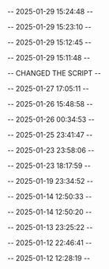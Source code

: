 -- 2025-01-29 15:24:48 -- 

-- 2025-01-29 15:23:10 -- 

-- 2025-01-29 15:12:45 -- 

-- 2025-01-29 15:11:48 -- 

-- CHANGED THE SCRIPT --  

-- 2025-01-27 17:05:11 -- 

-- 2025-01-26 15:48:58 -- 

-- 2025-01-26 00:34:53 -- 

-- 2025-01-25 23:41:47 -- 

-- 2025-01-23 23:58:06 -- 

-- 2025-01-23 18:17:59 -- 

-- 2025-01-19 23:34:52 -- 

-- 2025-01-14 12:50:33 -- 

-- 2025-01-14 12:50:20 -- 

-- 2025-01-13 23:25:22 -- 

-- 2025-01-12 22:46:41 -- 

-- 2025-01-12 12:28:19 -- 
